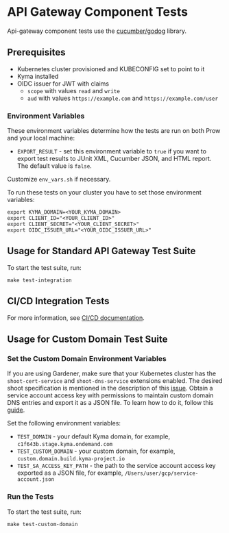 # API Gateway Component Tests

Api-gateway component tests use the [cucumber/godog](https://github.com/cucumber/godog) library.

## Prerequisites

- Kubernetes cluster provisioned and KUBECONFIG set to point to it
- Kyma installed
- OIDC issuer for JWT with claims
  - `scope` with values `read` and `write`
  - `aud` with values `https://example.com` and `https://example.com/user`

### Environment Variables

These environment variables determine how the tests are run on both Prow and your local machine:

- `EXPORT_RESULT` - set this environment variable to `true` if you want to export test results to JUnit XML, Cucumber JSON, and HTML report. The default value is `false`.

Customize `env_vars.sh` if necessary.

To run these tests on your cluster you have to set those environment variables:
```
export KYMA_DOMAIN=<YOUR_KYMA_DOMAIN>
export CLIENT_ID="<YOUR_CLIENT_ID>"
export CLIENT_SECRET="<YOUR_CLIENT_SECRET>"
export OIDC_ISSUER_URL="<YOUR_OIDC_ISSUER_URL>"
```

## Usage for Standard API Gateway Test Suite

To start the test suite, run:

```
make test-integration
```

## CI/CD Integration Tests

For more information, see [CI/CD documentation](../../docs/contributor/04-30-ci-cd.md).

## Usage for Custom Domain Test Suite

### Set the Custom Domain Environment Variables

If you are using Gardener, make sure that your Kubernetes cluster has the `shoot-cert-service` and `shoot-dns-service` extensions enabled. The desired shoot specification is mentioned in the description of this [issue](https://github.com/kyma-project/control-plane/issues/875).
Obtain a service account access key with permissions to maintain custom domain DNS entries and export it as a JSON file. To learn how to do it, follow this [guide](https://cloud.google.com/iam/docs/keys-create-delete).

Set the following environment variables:
- `TEST_DOMAIN` - your default Kyma domain, for example, `c1f643b.stage.kyma.ondemand.com`
- `TEST_CUSTOM_DOMAIN` - your custom domain, for example, `custom.domain.build.kyma-project.io`
- `TEST_SA_ACCESS_KEY_PATH` - the path to the service account access key exported as a JSON file, for example, `/Users/user/gcp/service-account.json`

### Run the Tests

To start the test suite, run:

```
make test-custom-domain
```
